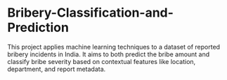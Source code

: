 # Bribery-Classification-and-Prediction
This project applies machine learning techniques to a dataset of reported bribery incidents in India. It aims to both predict the bribe amount and classify bribe severity based on contextual features like location, department, and report metadata.
